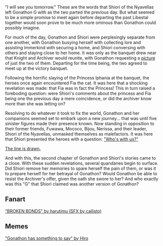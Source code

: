 <!-- title: Humble Endings, Sinister Beginnings -->

"I will see you tomorrow." These are the words that Shiori of the Nyavellas left Gonathon G with as the two parted the previous day. But what seemed to be a simple promise to meet again before departing the past Libestal together would soon prove to be much more ominous than Gonathon could possibly imagine.

For much of the day, Gonathon and Shiori were perplexingly separate from one another, with Gonathon busying herself with collecting lore and assisting Immerkind with securing a home, and Shiori conversing with others and staying close to her home. It was only as the banquet drew near that Knight and Archiver would reunite, with Gonathon requesting a [picture](https://www.youtube.com/watch?v=IWNcqsQxuWo&t=6859s) of just the two of them. Departing for the time being, the two agreed to meet up at the victory banquet.

Following the horrific slaying of the Princess Iphania at the banquet, the heroes once again encountered Fia the cat. It was here that a shocking revelation was made: that Fia was in fact the Princess! This in turn raised a foreboding question: were Shiori's comments about the princess and Fia being one the previous day a mere coincidence, or did the archiver know more than she was letting on?

Resolving to do whatever it took to fix the world, Gonathon and her companions seemed set to embark upon a new journey... that was until five sinister figures made their presence known. Now standing in opposition to their former friends, Fuwawa, Mococo, Bijou, Nerissa, and their leader, Shiori of the Nyavellas, unmasked themselves as malefactors. It was here that Shiori presented the heroes with a question: ["Who's with us?"](https://youtu.be/IWNcqsQxuWo?t=7795)

[The line is drawn.](#embed:https://youtu.be/IWNcqsQxuWo?t=7747)

And with this, the second chapter of Gonathon and Shiori's stories came to a close. With these sudden revelations, several quandaries begin to surface. Did Shiori remove her memories to spare herself the pain of them, or was it to prepare herself for her betrayal of Gonathon? Would Gonathon be able to resist the Archiver's offer, given the oath she swore to her? And who exactly was this "G" that Shiori claimed was another version of Gonathon?

## Fanart

["BROKEN BONDS" by harutimu (SFX by callisto)](https://x.com/harutimu_415/status/1921663069068906634)

## Memes

["Gonathon has something to say" by Hiro](https://x.com/hiroavrs/status/1923420440363413772)
